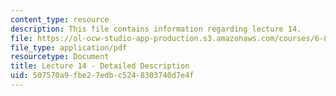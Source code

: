 ```yaml
---
content_type: resource
description: This file contains information regarding lecture 14.
file: https://ol-ocw-studio-app-production.s3.amazonaws.com/courses/6-851-advanced-data-structures-spring-2012/507570a9fbe27edbc5248303740d7e4f_MIT6_851S12_Lecture14.pdf
file_type: application/pdf
resourcetype: Document
title: Lecture 14 - Detailed Description
uid: 507570a9-fbe2-7edb-c524-8303740d7e4f
---
```

